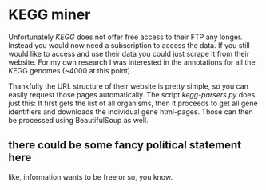 # KEGG miner
Unfortunately *KEGG* does not offer free access to their FTP any longer. Instead you would now need a subscription to access the data. If you still would like to access and use their data you could just scrape it from their website. For my own research I was interested in the annotations for all the KEGG genomes (~4000 at this point).

Thankfully the URL structure of their website is pretty simple, so you can easily request those pages automatically. The script *kegg-parsers.py* does just this: It first gets the list of all organisms, then it proceeds to get all gene identifiers and downloads the individual gene html-pages. Those can then be processed using BeautifulSoup as well.

## there could be some fancy political statement here
like, information wants to be free or so, you know. 
